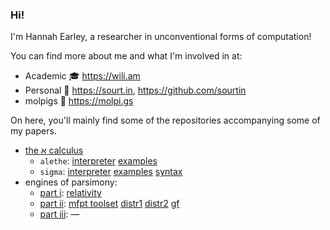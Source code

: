 ### Hi!

I'm Hannah Earley, a researcher in unconventional forms of computation!

You can find more about me and what I'm involved in at:

- Academic 🎓 https://wili.am
- Personal 👋 https://sourt.in, https://github.com/sourtin
- molpigs 🐷 https://molpi.gs

On here, you'll mainly find some of the repositories accompanying some of my papers.

- [the א calculus](https://arxiv.org/abs/2011.14989)
  - `alethe`: [interpreter](https://github.com/hannah-earley/alethe-repl) [examples](https://github.com/hannah-earley/alethe-examples)
  - `sigma`: [interpreter](https://github.com/hannah-earley/sigma-repl) [examples](https://github.com/hannah-earley/sigma-examples) [syntax](https://github.com/hannah-earley/sigma-syntax)
- engines of parsimony:
  - [part i](https://arxiv.org/abs/2007.03605): [relativity](https://github.com/hannah-earley/revcomp-relativistic-limits)
  - [part ii](https://arxiv.org/abs/2011.04054): [mfpt toolset](https://github.com/hannah-earley/revcomp-synch-rw-mfpt) [distr1](https://github.com/hannah-earley/revcomp-synch-rw-distribution) [distr2](https://github.com/hannah-earley/revcomp-synch-rw-distribution-2) [gf](https://github.com/hannah-earley/revcomp-synch-rw-generating-functions)
  - [part iii](https://arxiv.org/abs/2012.05655): —
